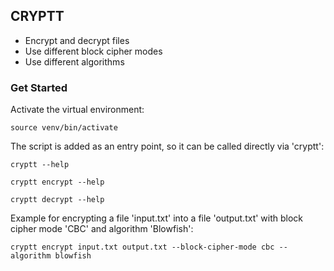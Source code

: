CRYPTT
------

- Encrypt and decrypt files
- Use different block cipher modes
- Use different algorithms

### Get Started

Activate the virtual environment:

```source venv/bin/activate```

The script is added as an entry point, so it can be called directly via 'cryptt':

```cryptt --help```

```cryptt encrypt --help```

```cryptt decrypt --help```

Example for encrypting a file 'input.txt' into a file 'output.txt' with block cipher mode 'CBC' and algorithm 'Blowfish':

```cryptt encrypt input.txt output.txt --block-cipher-mode cbc --algorithm blowfish```